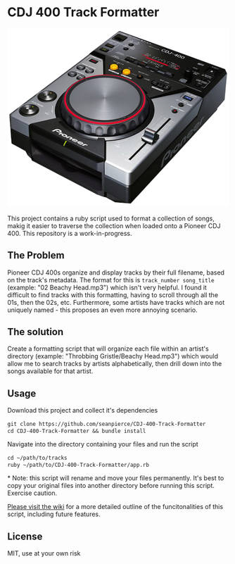 # CDJ 400 Track Formatter

![alt text](cdj-400.png)

This project contains a ruby script used to format a collection of songs, makig it easier to traverse the collection when loaded onto a Pioneer CDJ 400. This repository is a work-in-progress.

## The Problem

Pioneer CDJ 400s organize and display tracks by their full filename, based on the track's metadata. The format for this is `track_number song_title` (example: "02 Beachy Head.mp3") which isn't very helpful. I found it difficult to find tracks with this formatting, having to scroll through all the 01s, then the 02s, etc. Furthermore, some artists have tracks which are not uniquely named - this proposes an even more annoying scenario.

## The solution

Create a formatting script that will organize each file within an artist's directory (example: "Throbbing Gristle/Beachy Head.mp3") which would allow me to search tracks by artists alphabetically, then drill down into the songs available for that artist.

## Usage

Download this project and collect it's dependencies

```shell
git clone https://github.com/seanpierce/CDJ-400-Track-Formatter
cd CDJ-400-Track-Formatter && bundle install
```

Navigate into the directory containing your files and run the script

```shell
cd ~/path/to/tracks
ruby ~/path/to/CDJ-400-Track-Formatter/app.rb
```

\* Note: this script will rename and move your files permanently. It's best to copy your original files into another directory before running this script. Exercise caution.

[Please visit the wiki](https://github.com/seanpierce/CDJ-400-Track-Formatter/wiki) for a more detailed outline of the funcitonalities of this script, including future features.

## License
MIT, use at your own risk